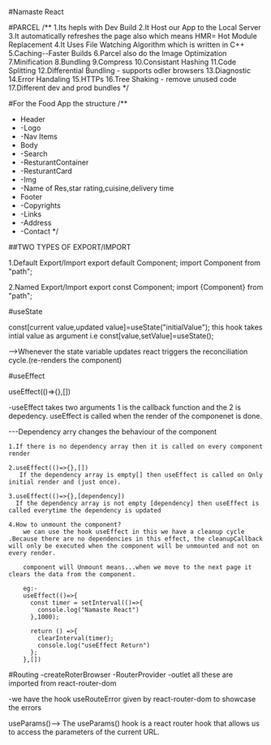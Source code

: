 #Namaste React 

#PARCEL
/**
 1.Its hepls with Dev Build
 2.It Host our App to the Local Server
 3.It automatically refreshes the page also which means HMR= Hot Module Replacement
 4.It Uses File Watching Algorithm which is written in C++
 5.Caching--Faster Builds
 6.Parcel also do the Image Optimization
 7.Minification
 8.Bundling
 9.Compress
 10.Consistant Hashing
 11.Code Splitting
 12.Differential Bundling - supports odler browsers
 13.Diagnostic
 14.Error Handaling
 15.HTTPs
 16.Tree Shaking - remove unused code
 17.Different dev and prod bundles
*/

#For the Food App the structure
/**
 * Header
 *  -Logo
 *  -Nav Items
 * Body
 *  -Search
 *  -ResturantContainer
 *   -ResturantCard
 *    -Img
 *    -Name of Res,star rating,cuisine,delivery time
 * Footer
 *  -Copyrights
 *  -Links
 *  -Address
 *  -Contact
 */
 
 ##TWO TYPES OF EXPORT/IMPORT

 1.Default Export/Import
  export default Component; import Component from "path";

 2.Named Export/Import
  export const Component; import {Component} from "path";


#useState

  const[current value,updated value]=useState("initialValue");
   this hook takes intial value as argument
   i.e const[value,setValue]=useState();

-->Whenever the state variable updates react triggers the reconciliation cycle.(re-renders the component)


 #useEffect

  useEffect(()=>{},[])

  -useEffect takes two arguments 1 is the callback function and the 2 is depedency.
  useEffect is called when the render of the  componenet is done.

  ---Dependency arry changes the behaviour of the component

    1.If there is no dependency array then it is called on every component render
    
    2.useEffect(()=>{},[])
       If the dependency array is empty[] then useEffect is called on Only initial render and (just once).

    3.useEffect(()=>{},[dependency])
      If the dependency array is not empty [dependency] then useEffect is called everytime the dependency is updated

    4.How to unmount the component?
        we can use the hook useEffect in this we have a cleanup cycle .Because there are no dependencies in this effect, the cleanupCallback will only be executed when the component will be unmounted and not on every render.

        component will Unmount means...when we move to the next page it clears the data from the component.

        eg:-
        useEffect(()=>{
          const timer = setInterval(()=>{
            console.log("Namaste React")
          },1000);

          return () =>{
            clearInterval(timer);
            console.log("useEffect Return")
          };
        },[])

#Routing
 -createRoterBrowser
 -RouterProvider
 -outlet 
 all these are imported from react-router-dom

 -we have the hook useRouteError given by react-router-dom to showcase the errors 

 useParams()-->
    The useParams() hook is a react router hook that allows us to access the parameters of the current URL.
  
 